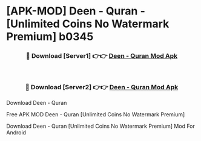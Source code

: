# [APK-MOD] Deen - Quran - [Unlimited Coins No Watermark Premium] b0345



<div align="center">
<h3>🔴 Download [Server1] 👉👉 <a href="https://momento.my/?title=Deen_-_Quran">Deen - Quran Mod Apk</a></h3><br>

<h3>🔴 Download [Server2] 👉👉 <a href="https://momento.my/?title=Deen_-_Quran">Deen - Quran Mod Apk</a></h3>
</div>



Download Deen - Quran 

Free APK MOD Deen - Quran [Unlimited Coins No Watermark Premium]

Download Deen - Quran [Unlimited Coins No Watermark Premium] Mod For Android

